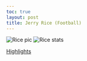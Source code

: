 ```yaml
---
toc: true
layout: post
title: Jerry Rice (Football)
---
```


![]({{site.baseurl}}/images/rice.jpg "Rice pic")
![]({{site.baseurl}}/images/rice1.jpg "Rice stats")


[Highlights](https://www.youtube.com/watch?v=R5rKDfmpNFg)